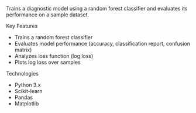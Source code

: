 Trains a diagnostic model using a random forest classifier and evaluates its performance on a sample dataset.

Key Features
- Trains a random forest classifier
- Evaluates model performance (accuracy, classification report, confusion matrix)
- Analyzes loss function (log loss)
- Plots log loss over samples

Technologies
- Python 3.x
- Scikit-learn
- Pandas
- Matplotlib
